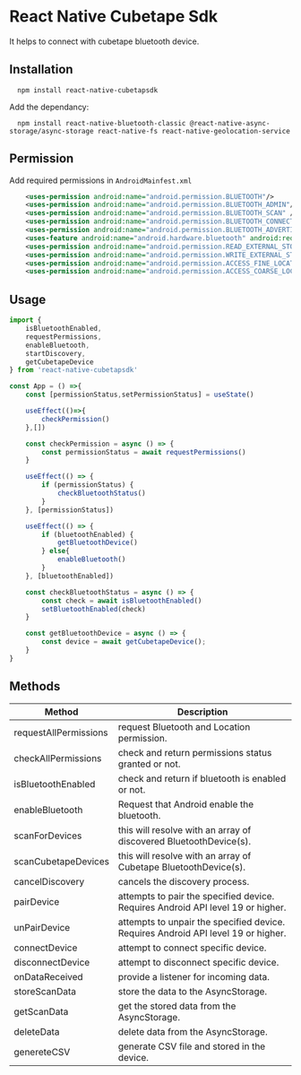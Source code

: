 
# React Native Cubetape Sdk

It helps to connect with cubetape bluetooth device.


## Installation

```
  npm install react-native-cubetapsdk
```
Add the dependancy:

```
  npm install react-native-bluetooth-classic @react-native-async-storage/async-storage react-native-fs react-native-geolocation-service
```

## Permission

Add required permissions in `AndroidMainfest.xml`

```xml
    <uses-permission android:name="android.permission.BLUETOOTH"/>
    <uses-permission android:name="android.permission.BLUETOOTH_ADMIN"/>
    <uses-permission android:name="android.permission.BLUETOOTH_SCAN" />
    <uses-permission android:name="android.permission.BLUETOOTH_CONNECT" />
    <uses-permission android:name="android.permission.BLUETOOTH_ADVERTISE" />
    <uses-feature android:name="android.hardware.bluetooth" android:required="true"/>
    <uses-permission android:name="android.permission.READ_EXTERNAL_STORAGE" />
    <uses-permission android:name="android.permission.WRITE_EXTERNAL_STORAGE" />
    <uses-permission android:name="android.permission.ACCESS_FINE_LOCATION" />
    <uses-permission android:name="android.permission.ACCESS_COARSE_LOCATION"/>
```

## Usage

```javascript
import { 
    isBluetoothEnabled, 
    requestPermissions, 
    enableBluetooth, 
    startDiscovery,
    getCubetapeDevice
} from 'react-native-cubetapsdk'

const App = () =>{ 
    const [permissionStatus,setPermissionStatus] = useState()

    useEffect(()=>{
        checkPermission()
    },[])

    const checkPermission = async () => {
        const permissionStatus = await requestPermissions()
    }

    useEffect(() => {
        if (permissionStatus) {
            checkBluetoothStatus()      
        }
    }, [permissionStatus])

    useEffect(() => {
        if (bluetoothEnabled) {
            getBluetoothDevice()
        } else{
            enableBluetooth()
        }
    }, [bluetoothEnabled])

    const checkBluetoothStatus = async () => {
        const check = await isBluetoothEnabled()
        setBluetoothEnabled(check)
    }

    const getBluetoothDevice = async () => {
        const device = await getCubetapeDevice();
    }
}
```


## Methods

| Method                |Description                                                                                                                 |
|-----------------------|----------------------------------------------------------------------------------------------------------------------------|
| requestAllPermissions | request Bluetooth and Location permission.                                                                                 |
| checkAllPermissions   | check and return permissions status granted or not.                                                                        |
| isBluetoothEnabled    | check and return if bluetooth is enabled or not.                                                                           |
| enableBluetooth       | Request that Android enable the bluetooth.                                                                                 |
| scanForDevices        | this will resolve with an array of discovered BluetoothDevice(s).                                                          |
| scanCubetapeDevices   | this will resolve with an array of Cubetape BluetoothDevice(s).                                                            |
| cancelDiscovery       | cancels the discovery process.                                                                                             |
| pairDevice            | attempts to pair the specified device. Requires Android API level 19 or higher.                                            |
| unPairDevice          | attempts to unpair the specified device. Requires Android API level 19 or higher.                                          |
| connectDevice         | attempt to connect specific device.                                                                                        |
| disconnectDevice      | attempt to disconnect specific device.                                                                                     |
| onDataReceived        | provide a listener for incoming data.                                                                                      |
| storeScanData         | store the data to the AsyncStorage.                                                                                        |
| getScanData           | get the stored data from the AsyncStorage.                                                                                 |
| deleteData            | delete data from the AsyncStorage.                                                                                         |
| genereteCSV           | generate CSV file and stored in the device.                                                                                |
